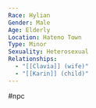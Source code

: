 ```yaml
---
Race: Hylian
Gender: Male
Age: Elderly
Location: Hateno Town
Type: Minor
Sexuality: Heterosexual
Relationships:
  - "[[Clavia]] (wife)"
  - "[[Karin]] (child)"
---
```

 #npc 

